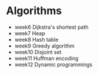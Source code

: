 # Algorithms

* week6  Dijkstra's shortest path
* week7  Heap
* week8  Hash table 
* week9  Greedy algorithm
* week10 Disjoint set
* week11 Huffman encoding
* week12 Dynamic programmings
